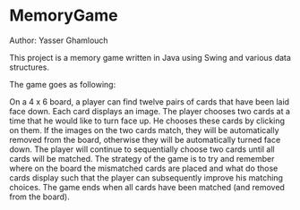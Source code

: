 # MemoryGame
Author: Yasser Ghamlouch

This project is a memory game written in Java using Swing and various data structures.
 
 The game goes as following:
 
 On a 4 x 6 board, a player can find twelve pairs of cards that have been laid face down. Each card displays an image. The
player chooses two cards at a time that he would like to turn face up. He chooses these cards by clicking on them. If the images
on the two cards match, they will be automatically removed from the board, otherwise they will be automatically turned face
down. The player will continue to sequentially choose two cards until all cards will be matched. The strategy of the game is to
try and remember where on the board the mismatched cards are placed and what do those cards display such that the player can
subsequently improve his matching choices. The game ends when all cards have been matched (and removed from the board).
